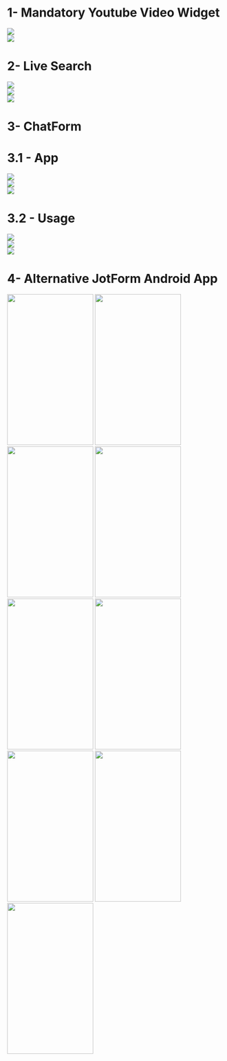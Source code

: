 # 1- Mandatory Youtube Video Widget

![](https://github.com/dgempiuc/JotForm/blob/master/Mandatory%20Youtube%20Video%20Widget/screenshoots/1-widget_settings.png)
<br />
![](https://github.com/dgempiuc/JotForm/blob/master/Mandatory%20Youtube%20Video%20Widget/screenshoots/2-form.png)

# 2- Live Search

![](https://github.com/dgempiuc/JotForm/blob/master/Live%20Search/screenshoots/1-normal.png)
<br />
![](https://github.com/dgempiuc/JotForm/blob/master/Live%20Search/screenshoots/2-sortByView.png)
<br />
![](https://github.com/dgempiuc/JotForm/blob/master/Live%20Search/screenshoots/3-sortByReply.png)

# 3- ChatForm
# 3.1 - App
![](https://github.com/dgempiuc/JotForm/blob/master/ChatForm/ChatForm%20App/screenshoots/1-login..png)
<br />
![](https://github.com/dgempiuc/JotForm/blob/master/ChatForm/ChatForm%20App/screenshoots/2-index.png)
<br />
![](https://github.com/dgempiuc/JotForm/blob/master/ChatForm/ChatForm%20App/screenshoots/3-generation.png)
# 3.2 - Usage
![](https://github.com/dgempiuc/JotForm/blob/master/ChatForm/Create%20DOM%20with%20React/screenshoots/1-normal_form.png)
<br />
![](https://github.com/dgempiuc/JotForm/blob/master/ChatForm/Create%20DOM%20with%20React/screenshoots/2-chat_form.png)
<br />
![](https://github.com/dgempiuc/JotForm/blob/master/ChatForm/Create%20DOM%20with%20React/screenshoots/3-submission.png)

# 4- Alternative JotForm Android App

<img src="https://github.com/dgempiuc/JotForm/blob/master/Alternative%20JotForm%20Android%20App/screenshoots/1-login.png" width="200" height="350">
<img src="https://github.com/dgempiuc/JotForm/blob/master/Alternative%20JotForm%20Android%20App/screenshoots/2-home.png" width="200" height="350">
<img src="https://github.com/dgempiuc/JotForm/blob/master/Alternative%20JotForm%20Android%20App/screenshoots/3-create%20form.png" width="200" height="350">
<img src="https://github.com/dgempiuc/JotForm/blob/master/Alternative%20JotForm%20Android%20App/screenshoots/4-created%20form.png" width="200" height="350">
<img src="https://github.com/dgempiuc/JotForm/blob/master/Alternative%20JotForm%20Android%20App/screenshoots/5-view%20form.png" width="200" height="350">
<img src="https://github.com/dgempiuc/JotForm/blob/master/Alternative%20JotForm%20Android%20App/screenshoots/6-delete%20form.png" width="200" height="350">
<img src="https://github.com/dgempiuc/JotForm/blob/master/Alternative%20JotForm%20Android%20App/screenshoots/7-form%20submissions.png" width="200" height="350">
<img src="https://github.com/dgempiuc/JotForm/blob/master/Alternative%20JotForm%20Android%20App/screenshoots/8-specific%20submission.png" width="200" height="350">
<img src="https://github.com/dgempiuc/JotForm/blob/master/Alternative%20JotForm%20Android%20App/screenshoots/9-edit%20submission.png" width="200" height="350">
